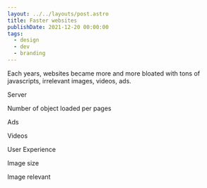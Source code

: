 ```yaml
---
layout: ../../layouts/post.astro
title: Faster websites
publishDate: 2021-12-20 00:00:00
tags:
  - design
  - dev
  - branding
---
```


Each years, websites became more and more bloated with tons of javascripts, irrelevant images, videos, ads.

Server 

Number of object loaded per pages

Ads 

Videos

User Experience

Image size

Image relevant